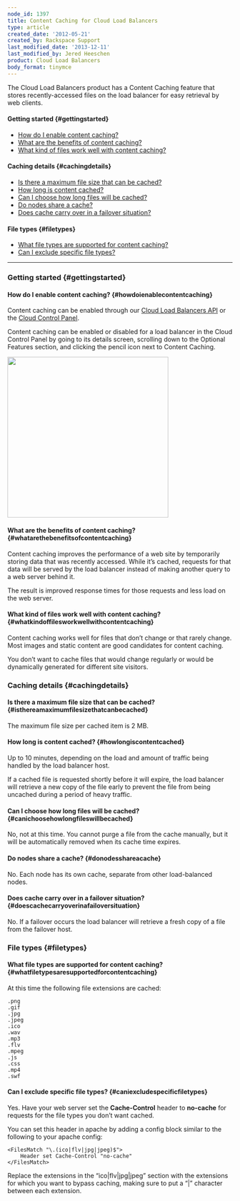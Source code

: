 ```yaml
---
node_id: 1397
title: Content Caching for Cloud Load Balancers
type: article
created_date: '2012-05-21'
created_by: Rackspace Support
last_modified_date: '2013-12-11'
last_modified_by: Jered Heeschen
product: Cloud Load Balancers
body_format: tinymce
---
```


The Cloud Load Balancers product has a Content Caching feature that
stores recently-accessed files on the load balancer for easy retrieval
by web clients.

#### Getting started {#gettingstarted}

-   [How do I enable content caching?](#howenable)
-   [What are the benefits of content caching?](#benefits)
-   [What kind of files work well with content caching?](#workwell)

#### Caching details {#cachingdetails}

-   [Is there a maximum file size that can be cached?](#maxsize)
-   [How long is content cached?](#ttl)
-   [Can I choose how long files will be cached?](#purge)
-   [Do nodes share a cache?](#share)
-   [Does cache carry over in a failover situation?](#failover)

#### File types {#filetypes}

-   [What file types are supported for content caching?](#filetypes)
-   [Can I exclude specific file types?](#nocache)

------------------------------------------------------------------------

### Getting started {#gettingstarted}

<a href="" id="howenable"></a>

#### How do I enable content caching? {#howdoienablecontentcaching}

Content caching can be enabled through our [Cloud Load Balancers
API](http://docs.rackspace.com/loadbalancers/api/v1.0/clb-devguide/content/index.html) or
the [Cloud Control Panel](https://mycloud.rackspace.com).

Content caching can be enabled or disabled for a load balancer in the
Cloud Control Panel by going to its details screen, scrolling down to
the Optional Features section, and clicking the pencil icon next to
Content Caching.

<img src="https://8026b2e3760e2433679c-fffceaebb8c6ee053c935e8915a3fbe7.ssl.cf2.rackcdn.com/field/image/lbcontentcache.png" width="360" />

<a href="" id="benefits"></a>

#### What are the benefits of content caching? {#whatarethebenefitsofcontentcaching}

Content caching improves the performance of a web site by temporarily
storing data that was recently accessed. While it&rsquo;s cached, requests for
that data will be served by the load balancer instead of making another
query to a web server behind it.

The result is improved response times for those requests and less load
on the web server.

<a href="" id="workwell"></a>

#### What kind of files work well with content caching? {#whatkindoffilesworkwellwithcontentcaching}

Content caching works well for files that don&rsquo;t change or that rarely
change. Most images and static content are good candidates for content
caching.

You don&rsquo;t want to cache files that would change regularly or would be
dynamically generated for different site visitors.

### Caching details {#cachingdetails}

<a href="" id="maxsize"></a>

#### Is there a maximum file size that can be cached? {#isthereamaximumfilesizethatcanbecached}

The maximum file size per cached item is 2 MB.

<a href="" id="ttl"></a>

#### How long is content cached? {#howlongiscontentcached}

Up to 10 minutes, depending on the load and amount of traffic being
handled by the load balancer host.

If a cached file is requested shortly before it will expire, the load
balancer will retrieve a new copy of the file early to prevent the file
from being uncached during a period of heavy traffic.

<a href="" id="purge"></a>

#### Can I choose how long files will be cached? {#canichoosehowlongfileswillbecached}

No, not at this time. You cannot purge a file from the cache manually,
but it will be automatically removed when its cache time expires.

<a href="" id="share"></a>

#### Do nodes share a cache? {#donodesshareacache}

No. Each node has its own cache, separate from other load-balanced
nodes.

<a href="" id="failover"></a>

#### Does cache carry over in a failover situation? {#doescachecarryoverinafailoversituation}

No. If a failover occurs the load balancer will retrieve a fresh copy of
a file from the failover host.

### File types {#filetypes}

<a href="" id="filetypes"></a>

#### What file types are supported for content caching? {#whatfiletypesaresupportedforcontentcaching}

At this time the following file extensions are cached:

    .png
    .gif
    .jpg
    .jpeg
    .ico
    .wav
    .mp3
    .flv
    .mpeg
    .js
    .css
    .mp4
    .swf

<a href="" id="nocache"></a>

#### Can I exclude specific file types? {#caniexcludespecificfiletypes}

Yes. Have your web server set the **Cache-Control** header to
**no-cache** for requests for the file types you don&rsquo;t want cached.

You can set this header in apache by adding a config block similar to
the following to your apache config:

    <FilesMatch "\.(ico|flv|jpg|jpeg)$">
        Header set Cache-Control "no-cache"
    </FilesMatch>

Replace the extensions in the &ldquo;ico|flv|jpg|jpeg&rdquo; section with the
extensions for which you want to bypass caching, making sure to put a
&ldquo;|&rdquo; character between each extension.

